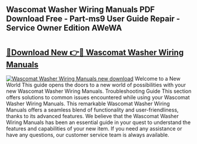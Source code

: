 ## Wascomat Washer Wiring Manuals PDF Download Free - Part-ms9 User Guide Repair - Service Owner Edition AWeWA

# <h2><a href="http://bc4782.oget.top/?id=Wascomat+Washer+Wiring+Manuals">🔗Download New 👉🔴 Wascomat Washer Wiring Manuals</a></h2>

[![Wascomat Washer Wiring Manuals new download](https://i.imgur.com/5g1atiW.png)](http://bc4782.oget.top/?id=Wascomat+Washer+Wiring+Manuals)
Welcome to a New World This guide opens the doors to a new world of possibilities with your new Wascomat Washer Wiring Manuals. Troubleshooting Guide This section offers solutions to common issues encountered while using your Wascomat Washer Wiring Manuals. This remarkable Wascomat Washer Wiring Manuals offers a seamless blend of functionality and user-friendliness, thanks to its advanced features. We believe that the Wascomat Washer Wiring Manuals has been an essential guide in your quest to understand the features and capabilities of your new item. If you need any assistance or have any questions, our customer service team is always available.
